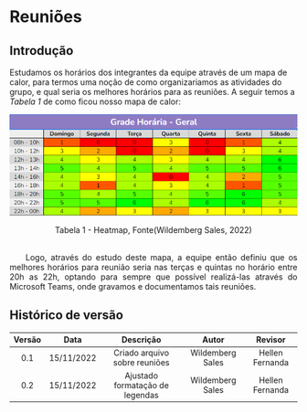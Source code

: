 # Reuniões

## Introdução
Estudamos os horários dos integrantes da equipe através de um mapa de calor, para termos uma noção de como organizariamos as atividades do grupo, e qual seria os melhores horários para as reuniões.
A seguir temos a <i>Tabela 1</i> de como ficou nosso mapa de calor:

![](./assets/heatmap.png)
<figcaption align="center">Tabela 1 - Heatmap, Fonte(Wildemberg Sales, 2022)</figcaption>


</br>

<p align="justify">&emsp;&emsp;Logo, através do estudo deste mapa, a equipe então definiu que os melhores horários para reunião seria nas terças e quintas no horário entre 20h as 22h, optando para sempre que possível realizá-las através do Microsoft Teams, onde gravamos e documentamos tais reuniões.</p>

## Histórico de versão
| Versão | Data | Descrição  | Autor        | Revisor |
| :-----: | :----: | :----------: | :------------: | :--------: |
| 0.1 | 15/11/2022 | Criado arquivo sobre reuniões | Wildemberg Sales | Hellen Fernanda |
| 0.2 | 15/11/2022 | Ajustado formatação de legendas | Wildemberg Sales | Hellen Fernanda |
